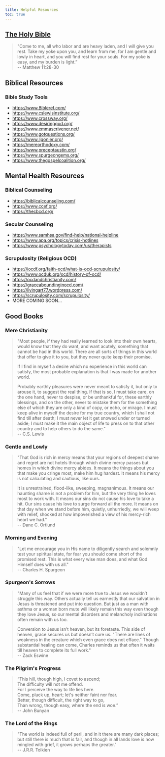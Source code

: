 ```yaml
---
title: Helpful Resources
toc: true
---
```


## [The Holy Bible](https://www.esv.org/)

> "Come to me, all who labor and are heavy laden, and I will give you rest. Take my yoke upon you, and learn from me, for I am gentle and lowly in heart, and you will find rest for your souls. For my yoke is easy, and my burden is light.”  
> -- Matthew 11:28-30

## Biblical Resources

### Bible Study Tools

- https://www.Bibleref.com/
- https://www.cslewisinstitute.org/
- https://www.crossway.org/
- https://www.desiringgod.org/
- https://www.emmascrivener.net/
- https://www.gotquestions.org/
- https://www.ligonier.org/
- https://mereorthodoxy.com/
- https://www.preceptaustin.org/
- https://www.spurgeongems.org/
- https://www.thegospelcoalition.org/

## Mental Health Resources

### Biblical Counseling
- https://biblicalcounseling.com/
- https://www.ccef.org/
- https://thecbcd.org/

### Secular Counseling
- https://www.samhsa.gov/find-help/national-helpline
- https://www.apa.org/topics/crisis-hotlines
- https://www.psychologytoday.com/us/therapists

### Scrupulosity (Religious OCD)
- https://iocdf.org/faith-ocd/what-is-ocd-scrupulosity/
- https://www.ocduk.org/ocd/history-of-ocd/
- https://ocdandchristianity.com/
- https://graceaboundinginocd.com/
- https://livingart77.wordpress.com/
- https://scrupulosity.com/scrupulosity/
- MORE COMING SOON...

## Good Books

### Mere Christianity

> "Most people, if they had really learned to look into their own hearts, would know that they do want, and want acutely, something that cannot be had in this world. There are all sorts of things in this world that offer to give it to you, but they never quite keep their promise.
>
> If I find in myself a desire which no experience in this world can satisfy, the most probable explanation is that I was made for another world.
>
> Probably earthly pleasures were never meant to satisfy it, but only to arouse it, to suggest the real thing. If that is so, I must take care, on the one hand, never to despise, or be unthankful for, these earthly blessings, and on the other, never to mistake them for the something else of which they are only a kind of copy, or echo, or mirage. I must keep alive in myself the desire for my true country, which I shall not find till after death; I must never let it get snowed under or turned aside; I must make it the main object of life to press on to that other country and to help others to do the same."  
> -- C.S. Lewis

### Gentle and Lowly

> "That God is rich in mercy means that your regions of deepest shame and regret are not hotels through which divine mercy passes but homes in which divine mercy abides. It means the things about you that make you cringe most, make him hug hardest. It means his mercy is not calculating and cautious, like ours.
>
> It is unrestrained, flood-like, sweeping, magnanimous. It means our haunting shame is not a problem for him, but the very thing he loves most to work with. It means our sins do not cause his love to take a hit. Our sins cause his love to surge forward all the more. It means on that day when we stand before him, quietly, unhurriedly, we will weep with relief, shocked at how impoverished a view of his mercy-rich heart we had."  
> -- Dane C. Ortlund

### Morning and Evening

> "Let me encourage you in His name to diligently search and solemnly test your spiritual state, for fear you should come short of the promised rest. This is what every wise man does, and what God Himself does with us all."  
> -- Charles H. Spurgeon

### Spurgeon's Sorrows

> "Many of us feel that if we were more true to Jesus we wouldn’t struggle this way. Others actually tell us earnestly that our salvation in Jesus is threatened and put into question. But just as a man with asthma or a woman born mute will likely remain this way even though they love Jesus, so our mental disorders and melancholy inclinations often remain with us too.
>
> Conversion to Jesus isn’t heaven, but its foretaste. This side of heaven, grace secures us but doesn’t cure us. "There are lines of weakness in the creature which even grace does not efface." Though substantial healing can come, Charles reminds us that often it waits till heaven to complete its full work."  
> -- Zack Eswine

### The Pilgrim's Progress

> “This hill, though high, I covet to ascend;  
> The difficulty will not me offend.  
> For I perceive the way to life lies here.  
> Come, pluck up, heart; let's neither faint nor fear.  
> Better, though difficult, the right way to go,  
> Than wrong, though easy, where the end is woe.”  
> -- John Bunyan

### The Lord of the Rings

> "The world is indeed full of peril, and in it there are many dark places; but still there is much that is fair, and though in all lands love is now mingled with grief, it grows perhaps the greater."  
> -- J.R.R. Tolkien

<script src="https://static.esvmedia.org/crossref/crossref.min.js" type="text/javascript"></script>
